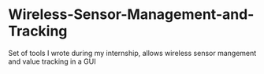 # Wireless-Sensor-Management-and-Tracking
Set of tools I wrote during my internship, allows wireless sensor mangement and value tracking in a GUI
